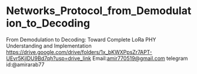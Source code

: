 # Networks_Protocol_from_Demodulation_to_Decoding
From Demodulation to Decoding: Toward Complete LoRa PHY Understanding and Implementation
https://drive.google.com/drive/folders/1x_bKWXPpsZr7APT-UEvr5KjlDU9Bd7qh?usp=drive_link
Email:amir770519@gmail.com
telegram id:@amirarab77

